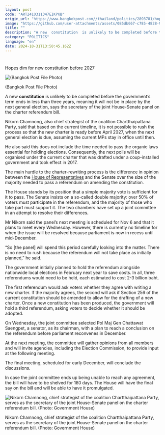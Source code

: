 ```yaml
---
layout: post
code: "ART2410311347EIKPKB"
origin_url: "https://www.bangkokpost.com//thailand/politics/2893781/hopes-dim-for-new-constitution-before-2027"
image: "https://github.com/user-attachments/assets/085db667-c785-4828-9b07-7296f0cfd71f"
title: ""
description: "A new  constitution  is unlikely to be completed before the government’s term ends in less than three years, meaning it will not be in place by the next general election, says the secretary of the joint House-Senate panel on the charter referendum bill."
category: "POLITICS"
language: "en"
date: 2024-10-31T13:50:45.162Z
---
```


# 

Hopes dim for new constitution before 2027

![(Bangkok Post File Photo)](https://github.com/user-attachments/assets/0cc150a8-f87b-43e6-b9fa-fdf06da2b8c0)

(Bangkok Post File Photo)

A new **constitution** is unlikely to be completed before the government’s term ends in less than three years, meaning it will not be in place by the next general election, says the secretary of the joint House-Senate panel on the charter referendum bill.

Nikorn Chamnong, also chief strategist of the coalition Chartthaipattana Party, said that based on the current timeline, it is not possible to rush the process so that the new charter is ready before April 2027, when the next general election is due, assuming the current MPs stay in office until then.

He also said this does not include the time needed to pass the organic laws essential for holding elections. Consequently, the next polls will be organised under the current charter that was drafted under a coup-installed government and took effect in 2017.

The main hurdle to the charter-rewriting process is the difference in opinion between the [House of Representatives](https://www.bangkokpost.com/thailand/politics/2891777/debate-on-charter-rewrite-bills-in-next-house-session) and the Senate over the size of the majority needed to pass a referendum on amending the constitution.

The House stands by its position that a simple majority vote is sufficient for it to pass. The Senate insists on a so-called double majority: over 50% of voters must participate in the referendum, and the majority of those who take part must support it. The two chambers have set up a joint committee in an attempt to resolve their differences.

Mr Nikorn said the panel’s next meeting is scheduled for Nov 6 and that it plans to meet every Wednesday. However, there is currently no timeline for when the issue will be resolved because parliament is now in recess until mid-December.

“So \[the panel\] will spend this period carefully looking into the matter. There is no need to rush because the referendum will not take place as initially planned,” he said.

The government initially planned to hold the referendum alongside nationwide local elections in February next year to save costs. In all, three referendums would need to be held, each estimated to cost 2-3 billion baht.

The first referendum would ask voters whether they agree with writing a new charter. If the majority agrees, the second will ask if Section 256 of the current constitution should be amended to allow for the drafting of a new charter. Once a new constitution has been produced, the government will hold a third referendum, asking voters to decide whether it should be adopted.

On Wednesday, the joint committee selected Pol Maj Gen Chattawat Saengpet, a senator, as its chairman, with a plan to reach a conclusion on the referendum before parliament reconvenes in December.

At the next meeting, the committee will gather opinions from all members and will invite agencies, including the Election Commission, to provide input at the following meeting.

The final meeting, scheduled for early December, will conclude the discussions.

In case the joint committee ends up being unable to reach any agreement, the bill will have to be shelved for 180 days. The House will have the final say on the bill and will be able to have it promulgated.

![Nikorn Chamnong, chief strategist of the coalition Chartthaipattana Party, serves as the secretary of the joint House-Senate panel on the charter referendum bill. (Photo: Government House)](https://github.com/user-attachments/assets/62c77201-70e5-452d-947c-3a9946d396db)

Nikorn Chamnong, chief strategist of the coalition Chartthaipattana Party, serves as the secretary of the joint House-Senate panel on the charter referendum bill. (Photo: Government House)